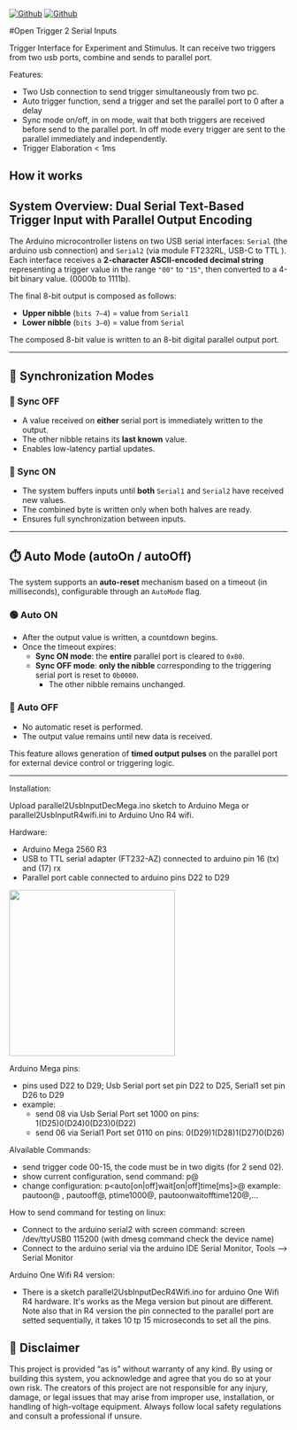 [![Github](https://img.shields.io/badge/Version_1.0-blue)](https://github.com/labdipsco/open-trigger-2input)
[![Github](https://img.shields.io/badge/GNU_General_Public_License-orange)](https://github.com/labdipsco/open-trigger-2input)

#Open Trigger 2 Serial Inputs 

Trigger Interface for Experiment and Stimulus.  It can receive two triggers from two usb ports, combine and sends to parallel port. 

Features:
 - Two Usb connection to send trigger simultaneously from two pc.
 - Auto trigger function, send a trigger and set the parallel port to 0 after a delay
 - Sync mode on/off, in on mode, wait that both triggers are received before send to the parallel port. In off mode every trigger are sent to the parallel immediately and independently.
 - Trigger Elaboration < 1ms

## How it works

## System Overview: Dual Serial Text-Based Trigger Input with Parallel Output Encoding

The Arduino microcontroller listens on two USB serial interfaces: `Serial` (the arduino usb connection) and `Serial2` (via  module FT232RL,  USB-C to TTL ).  
Each interface receives a **2-character ASCII-encoded decimal string** representing a trigger value in the range `"00"` to `"15"`, then converted to a 4-bit binary value. (0000b to 1111b).  

The final 8-bit output is composed as follows:

- **Upper nibble** (`bits 7–4`) = value from `Serial1`  
- **Lower nibble** (`bits 3–0`) = value from `Serial`  

The composed 8-bit value is written to an 8-bit digital parallel output port.

---

## 🔁 Synchronization Modes

### 🔹 Sync OFF
- A value received on **either** serial port is immediately written to the output.
- The other nibble retains its **last known** value.
- Enables low-latency partial updates.

### 🔸 Sync ON
- The system buffers inputs until **both** `Serial1` and `Serial2` have received new values.
- The combined byte is written only when both halves are ready.
- Ensures full synchronization between inputs.

---

## ⏱️ Auto Mode (autoOn / autoOff)

The system supports an **auto-reset** mechanism based on a timeout (in milliseconds), configurable through an `AutoMode` flag.

### 🟢 Auto ON
- After the output value is written, a countdown begins.
- Once the timeout expires:
  - **Sync ON mode**: the **entire** parallel port is cleared to `0x00`.
  - **Sync OFF mode**: **only the nibble** corresponding to the triggering serial port is reset to `0b0000`.
    - The other nibble remains unchanged.

### 🔴 Auto OFF
- No automatic reset is performed.
- The output value remains until new data is received.

This feature allows generation of **timed output pulses** on the parallel port for external device control or triggering logic.

---



Installation:

Upload parallel2UsbInputDecMega.ino sketch to Arduino Mega or parallel2UsbInputR4wifi.ini to Arduino Uno R4 wifi.

Hardware:
- Arduino Mega 2560 R3
- USB to TTL serial adapter (FT232-AZ) connected to arduino pin 16 (tx) and (17) rx
- Parallel port cable connected to arduino pins D22 to D29

<img src="https://github.com/user-attachments/assets/7cb8b0bf-258f-4f8e-a3a4-b13eee1292fd" width="300">

Arduino Mega pins:
 - pins used D22 to D29; Usb Serial port  set pin D22 to D25, Serial1 set pin D26 to D29
 - example:
   - send 08 via Usb Serial Port set 1000 on pins: 1(D25)0(D24)0(D23)0(D22)
   - send 06 via Serial1 Port set 0110 on pins: 0(D29)1(D28)1(D27)0(D26)
   

Alvailable Commands:
- send trigger code 00-15, the code must be in two digits (for 2 send 02).
- show current configuration, send command: p@
- change configuration: p<auto[on|off]wait[on|off]time[ms]>@  example: pautoon@ , pautooff@, ptime1000@, pautoonwaitofftime120@,...

How to send command for testing on linux:
- Connect to the arduino serial2 with screen command: screen /dev/ttyUSB0 115200 (with dmesg command check the device name)
- Connect to the arduino serial via the arduino IDE Serial Monitor, Tools --> Serial Monitor



Arduino One Wifi R4 version:
- There is a sketch parallel2UsbInputDecR4Wifi.ino for arduino One Wifi R4 hardware. It's works as the Mega version but pinout are different. Note also that in R4 version the pin connected to the parallel port are setted sequentially, it takes 10 tp 15 microseconds to set all the pins.

## 📢 Disclaimer

This project is provided “as is” without warranty of any kind. By using or building this system, you acknowledge and agree that you do so at your own risk. The creators of this project are not responsible for any injury, damage, or legal issues that may arise from improper use, installation, or handling of high-voltage equipment. Always follow local safety regulations and consult a professional if unsure.









